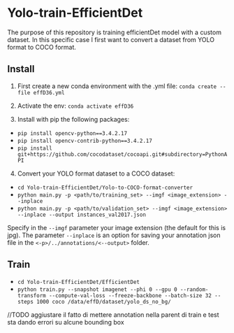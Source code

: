 # Yolo-train-EfficientDet
The purpose of this repository is training efficientDet model with a custom dataset.
In this specific case I first want to convert a dataset from YOLO format to COCO format.

## Install

1. First create a new conda environment with the .yml file:
`conda create --file effD36.yml`

2. Activate the env:
`conda activate effD36`

3. Install with pip the following packages:
* `pip install opencv-python==3.4.2.17`
* `pip install opencv-contrib-python==3.4.2.17`
* `pip install git+https://github.com/cocodataset/cocoapi.git#subdirectory=PythonAPI`

4. Convert your YOLO format dataset to a COCO dataset:
* `cd Yolo-train-EfficientDet/Yolo-to-COCO-format-converter`
* `python main.py -p <path/to/training_set> --imgf <image_extension> --inplace`
* `python main.py -p <path/to/validation_set> --imgf <image_extension> --inplace --output instances_val2017.json`

Specify in the `--imgf` parameter your image extension (the default for this is jpg).
The parameter `--inplace` is an option for saving your annotation json file in the `<-p>/../annotations/<--output>` folder.

## Train
* `cd Yolo-train-EfficientDet/EfficientDet`
* `python train.py --snapshot imagenet --phi 0 --gpu 0 --random-transform --compute-val-loss --freeze-backbone --batch-size 32 --steps 1000 coco /data/effD/dataset/yolo_ds_no_bg/`

//TODO aggiustare il fatto di mettere annotation nella parent di train e test
sta dando errori su alcune bounding box
